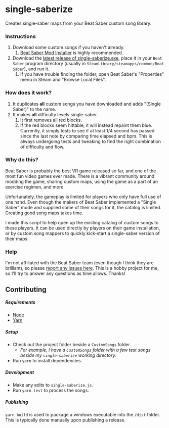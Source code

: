# single-saberize
Creates single-saber maps from your Beat Saber custom song library.

### Instructions
1. Download some custom songs if you haven't already.
    1. [Beat Saber Mod Installer](https://github.com/Umbranoxio/BeatSaberModInstaller) is highly recommended.
2. Download the [latest release of single-saberize.exe](https://github.com/Landerson352/single-saberize/releases/latest), place it in your `Beat Saber` program directory (usually in `SteamLibrary/steamapps/common/Beat Saber`), and run it.
    1. If you have trouble finding the folder, open Beat Saber's "Properties" menu in Steam and "Browse Local Files".

### How does it work?
1. It duplicates **all** custom songs you have downloaded and adds "(Single Saber)" to the name.
2. It makes **all** difficulty levels single-saber.
    1. It first removes all red blocks.
    2. If the red blocks seem hittable, it will instead repaint them blue. Currently, it simply tests to see if at least 1/4 second has passed since the last note by comparing time elapsed and bpm. This is always undergoing tests and tweaking to find the right combination of difficulty and flow.

### Why do this?

Beat Saber is probably the best VR game released so far, and one of the most fun video games ever made. There is a vibrant community around modding the game, sharing custom maps, using the game as a part of an exercise regimen, and more.

Unfortunately, the gameplay is limited for players who only have full use of one hand. Even though the makers of Beat Saber implemented a "Single Saber" mode and supplied some of their songs for it, the catalog is limited. Creating good song maps takes time.

I made this script to help open up the existing catalog of custom songs to these players. It can be used directly by players on their game installation, or by custom song mappers to quickly kick-start a single-saber version of their maps.

### Help

I'm not affiliated with the Beat Saber team (even though I think they are brilliant), so please [report any issues here](https://github.com/Landerson352/single-saberize/issues). This is a hobby project for me, so I'll try to answer any questions as time allows. Thanks!

## Contributing

##### Requirements
- [Node](https://nodejs.org/en/)
- [Yarn](https://yarnpkg.com/en/)
   
##### Setup
- Check out the project folder beside a `CustomSongs` folder.
    - _For example, I have a `CustomSongs` folder with a few test songs beside my `single-saberize` working directory._
- Run `yarn` to install dependencies.

##### Development
- Make any edits to `single-saberize.js`.
- Run `yarn test` to process the songs.

##### Publishing
`yarn build` is used to package a windows executable into the `/dist` folder. This is typically done manually upon publishing a release. 